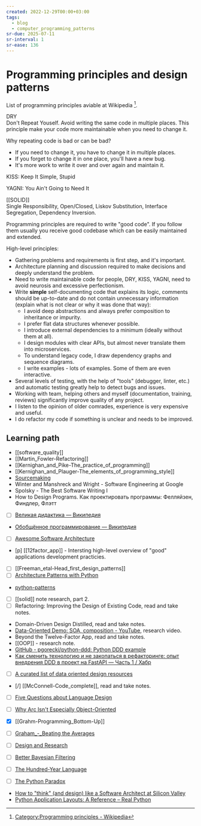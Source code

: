 ```yaml
---
created: 2022-12-29T00:00+03:00
tags:
  - blog
  - computer_programming_patterns
sr-due: 2025-07-11
sr-interval: 1
sr-ease: 136
---
```


# Programming principles and design patterns

List of programming principles aviable at Wikipedia [^1].

DRY
<br class="f">
Don't Repeat Youself. Avoid writing the same code in multiple places.
This principle make your code more maintainable when you need to change it.

Why repeating code is bad or can be bad?
<br class="f">
- If you need to change it, you have to change it in multiple places.
- If you forget to change it in one place, you'll have a new bug.
- It's more work to write it over and over again and maintain it.

KISS:<wbr class="f"> Keep It Simple, Stupid

YAGNI:<wbr class="f"> You Ain't Going to Need It

[[SOLID]]
<br class="f">
Single Responsibility, Open/Closed, Liskov Substitution, Interface Segregation,
Dependency Inversion.

Programming principles are required to write "good code". If you follow them
usually you receive good codebase which can be easily maintained and extended.

High-level principles:

- Gathering problems and requirements is first step, and it's important.
- Architecture planning and discussion required to make decisions and deeply
understand the problem.
- Need to write maintainable code for people, DRY, KISS, YAGNI, need to avoid
neurosis and excessive perfectionism.
- Write **simple** self-documenting code that explains its logic, comments
should be up-to-date and do not contain unnecessary information (explain what is
not clear or why it was done that way):
  - I avoid deep abstractions and always prefer composition to inheritance or
  impurity.
  - I prefer flat data structures whenever possible.
  - I introduce external dependencies to a minimum (ideally without them at
  all).
  - I design modules with clear APIs, but almost never translate them into
  microservices.
  - To understand legacy code, I draw dependency graphs and sequence diagrams.
  - I write examples - lots of examples. Some of them are even interactive.
- Several levels of testing, with the help of "tools" (debugger, linter, etc.)
and automatic testing greatly help to detect bugs and issues.
- Working with team, helping others and myself (documentation, training,
reviews) significantly improve quality of any project.
- I listen to the opinion of older comrades, experience is very expensive and
useful.
- I do refactor my code if something is unclear and needs to be improved.

## Learning path

- [[software_quality]]
- [[Martin_Fowler-Refactoring]]
- [[Kernighan_and_Pike-The_practice_of_programming]]
- [[Kernighan_and_Plauger-The_elements_of_programming_style]]
- [Sourcemaking](https://sourcemaking.com/)
- Winter and Manshreck and Wright - Software Engineering at Google
- Spolsky - The Best Software Writing I
- How to Design Programs. Как проектировать программы: Фелляйзен, Финдлер, Флэтт
- [ ] [Великая дидактика — Википедия](https://ru.wikipedia.org/wiki/%D0%92%D0%B5%D0%BB%D0%B8%D0%BA%D0%B0%D1%8F_%D0%B4%D0%B8%D0%B4%D0%B0%D0%BA%D1%82%D0%B8%D0%BA%D0%B0)
- [Обобщённое программирование — Википедия](https://ru.wikipedia.org/wiki/%D0%9E%D0%B1%D0%BE%D0%B1%D1%89%D1%91%D0%BD%D0%BD%D0%BE%D0%B5_%D0%BF%D1%80%D0%BE%D0%B3%D1%80%D0%B0%D0%BC%D0%BC%D0%B8%D1%80%D0%BE%D0%B2%D0%B0%D0%BD%D0%B8%D0%B5)
- [ ] [Awesome Software Architecture](https://awesome-architecture.com/)
- [p] [[12factor_app]] - Intersting high-level overview of "good" applications
  development practicies.
- [ ] [[Freeman_etal-Head_first_design_patterns]]
- [ ] [Architecture Patterns with Python](https://www.cosmicpython.com/book/preface.html)
- [python-patterns](https://github.com/faif/python-patterns)
- [ ] [[solid]] note research, part 2.
- [ ] Refactoring: Improving the Design of Existing Code, read and take notes.
- Domain-Driven Design Distilled, read and take notes.
- [Data-Oriented Demo: SOA, composition - YouTube](https://www.youtube.com/watch?v=ZHqFrNyLlpA),
  research video.
- Beyond the Twelve-Factor App, read and take notes.
- [[OOP]] - research note.
- [GitHub - pgorecki/python-ddd: Python DDD example](https://github.com/pgorecki/python-ddd)
- [Как сменить технологию и не закопаться в рефакторинге: опыт внедрения DDD в проект на FastAPI — Часть 1 / Хабр](https://habr.com/ru/articles/833720/)
- [ ] [A curated list of data oriented design resources](https://github.com/dbartolini/data-oriented-design)
- [/] [[McConnell-Code_complete]], read and take notes.
- [ ] [Five Questions about Language Design](https://paulgraham.com/langdes.html)
- [ ] [Why Arc Isn't Especially Object-Oriented](https://paulgraham.com/noop.html)

- [x] [[Grahm-Programming_Bottom-Up]]
- [ ] [Graham_-_Beating the Averages](https://paulgraham.com/avg.html)
- [ ] [Design and Research](https://paulgraham.com/desres.html)
- [ ] [Better Bayesian Filtering](https://paulgraham.com/better.html)
- [ ] [The Hundred-Year Language](https://paulgraham.com/hundred.html)
- [ ] [The Python Paradox](https://paulgraham.com/pypar.html)
- [How to "think" (and design) like a Software Architect at Silicon Valley](https://www.youtube.com/watch?v=mCM6QVHD08c)
- [Python Application Layouts: A Reference – Real Python](https://realpython.com/python-application-layouts/)

[^1]: [Category:Programming principles - Wikipedia](https://en.wikipedia.org/wiki/Category:Programming_principles)
